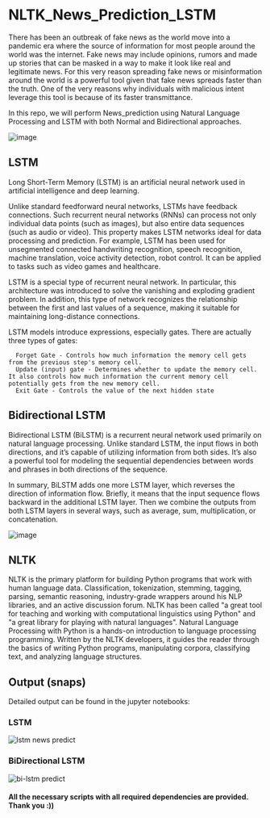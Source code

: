 # NLTK_News_Prediction_LSTM

There has been an outbreak of fake news as the world move into a pandemic era where the source of information for most people around the world was the internet. 
Fake news may include opinions, rumors and made up stories that can be masked in a way to make it look like real and legitimate news. For this very reason spreading fake news or misinformation around the world is a powerful tool given that fake news spreads faster than the truth. One of the very reasons why individuals with malicious intent leverage this tool is because of its faster transmittance.

In this repo, we will perform News_prediction using Natural Language Processing and LSTM with both Normal and Bidirectional approaches.

![image](https://user-images.githubusercontent.com/85514219/227405165-05f3e511-1aa1-4f3c-93da-9d05ba2f8dc0.png)


## LSTM

Long Short-Term Memory (LSTM) is an artificial neural network used in artificial intelligence and deep learning. 

Unlike standard feedforward neural networks, LSTMs have feedback connections. Such recurrent neural networks (RNNs) can process not only individual data points (such as images), but also entire data sequences (such as audio or video). This property makes LSTM networks ideal for data processing and prediction. For example, LSTM has been used for unsegmented connected handwriting recognition, speech recognition, machine translation, voice activity detection, robot control. It can be applied to tasks such as video games and healthcare.

LSTM is a special type of recurrent neural network. In particular, this architecture was introduced to solve the vanishing and exploding gradient problem. In addition, this type of network recognizes the relationship between the first and last values ​​of a sequence, making it suitable for maintaining long-distance connections.

LSTM models introduce expressions, especially gates. There are actually three types of gates:

      Forget Gate - Controls how much information the memory cell gets from the previous step's memory cell.
      Update (input) gate - Determines whether to update the memory cell. It also controls how much information the current memory cell potentially gets from the new memory cell.
      Exit Gate - Controls the value of the next hidden state
      
## Bidirectional LSTM

Bidirectional LSTM (BiLSTM) is a recurrent neural network used primarily on natural language processing. Unlike standard LSTM, the input flows in both directions, and it’s capable of utilizing information from both sides. It’s also a powerful tool for modeling the sequential dependencies between words and phrases in both directions of the sequence.

In summary, BiLSTM adds one more LSTM layer, which reverses the direction of information flow. Briefly, it means that the input sequence flows backward in the additional LSTM layer. Then we combine the outputs from both LSTM layers in several ways, such as average, sum, multiplication, or concatenation.

![image](https://user-images.githubusercontent.com/85514219/227406431-afb87aac-e0f9-45e8-86f0-e8e4a03d7309.png)

## NLTK

NLTK is the primary platform for building Python programs that work with human language data. Classification, tokenization, stemming, tagging, parsing, semantic reasoning, industry-grade wrappers around his NLP libraries, and an active discussion forum. NLTK has been called "a great tool for teaching and working with computational linguistics using Python" and "a great library for playing with natural languages". Natural Language Processing with Python is a hands-on introduction to language processing programming. Written by the NLTK developers, it guides the reader through the basics of writing Python programs, manipulating corpora, classifying text, and analyzing language structures.

## Output (snaps)
Detailed output can be found in the jupyter notebooks:
### LSTM
![lstm news predict](https://user-images.githubusercontent.com/85514219/227782354-c7b560e8-280e-4076-a025-8bde447c8000.png)

### BiDirectional LSTM
![bi-lstm predict](https://user-images.githubusercontent.com/85514219/227782383-21f0565b-3cb1-4245-9855-ec7da72ba0d1.png)

#### All the necessary scripts with all required dependencies are provided. Thank you :))
